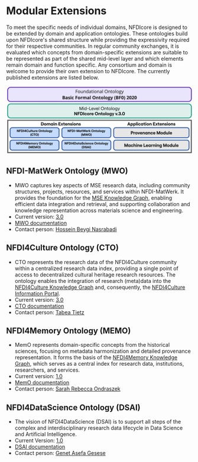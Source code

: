 # Modular Extensions

To meet the specific needs of individual domains, NFDIcore is designed to be extended by domain and application ontologies. These ontologies build upon NFDIcore's shared structure while providing the expressivity required for their respective communities. In regular community exchanges, it is evaluated which concepts from domain-specific extensions are suitable to be represented as part of the shared mid-level layer and which elements remain domain and function specific. Any consortium and domain is welcome to provide their own extension to NFDIcore. The currently published extensions are listed below.  

![image](figures/extensions.jpg)


## NFDI-MatWerk Ontology (MWO) 

* MWO captures key aspects of MSE research data, including community structures, projects, resources, and services within NFDI-MatWerk. It provides the foundation for the [MSE Knowledge Graph](https://nfdi.fiz-karlsruhe.de/matwerk/), enabling efficient data integration and retrieval, and supporting collaboration and knowledge representation across materials science and engineering.
* Current version: [3.0](https://github.com/ISE-FIZKarlsruhe/mwo/releases/tag/v3.0.0)
* [MWO documentation](https://ise-fizkarlsruhe.github.io/mwo/docs)
* Contact person: [Hossein Beygi Nasrabadi](mailto:hossein.beygi_nasrabadi@fiz-karlsruhe.de)

## NFDI4Culture Ontology (CTO) 

* CTO represents the research data of the NFDI4Culture community within a centralized research data index, providing a single point of access to decentralized cultural heritage research resources. The ontology enables the integration of research (meta)data into the [NFDI4Culture Knowledge Graph](https://nfdi4culture.de/resources/knowledge-graph.html) and, consequently, the [NFDI4Culture Information Portal](https://nfdi4culture.de/). 
* Current version: [3.0](https://github.com/ISE-FIZKarlsruhe/nfdi4culture/releases/tag/v3.0.0) 
* [CTO documentation](https://nfdi.fiz-karlsruhe.de/4culture/)
* Contact person: [Tabea Tietz](mailto:tabea.tietz@fiz-karlsruhe.de)  

## NFDI4Memory Ontology (MEMO) 

* MemO represents domain-specific concepts from the historical sciences, focusing on metadata harmonization and detailed provenance representation. It forms the basis of the [NFDI4Memory Knowledge Graph](https://nfdi.fiz-karlsruhe.de/4memory/), which serves as a central index for research data, institutions, researchers, and services.
* Current version: [1.0](https://nfdi.fiz-karlsruhe.de/4memory/ontology/1.0.0)
* [MemO documentation](https://nfdi.fiz-karlsruhe.de/4memory/ontology/)
* Contact person: [Sarah Rebecca Ondraszek](mailto:sarah-rebecca.ondraszek@fiz-karlsruhe.de) 

## NFDI4DataScience Ontology (DSAI) 

* The vision of NFDI4DataScience (DSAI) is to support all steps of the complex and interdisciplinary research data lifecycle in Data Science and Artificial Intelligence. 
* Current Version: [1.0](https://nfdi.fiz-karlsruhe.de/nfdi4dso/1.0.0) 
* [DSAI documentation](https://ise-fizkarlsruhe.github.io/NFDI4DS-Ontology/)
* Contact person: [Genet Asefa Gesese](mailto:genet-asefa.gesese@fiz-karlsruhe.de) 



